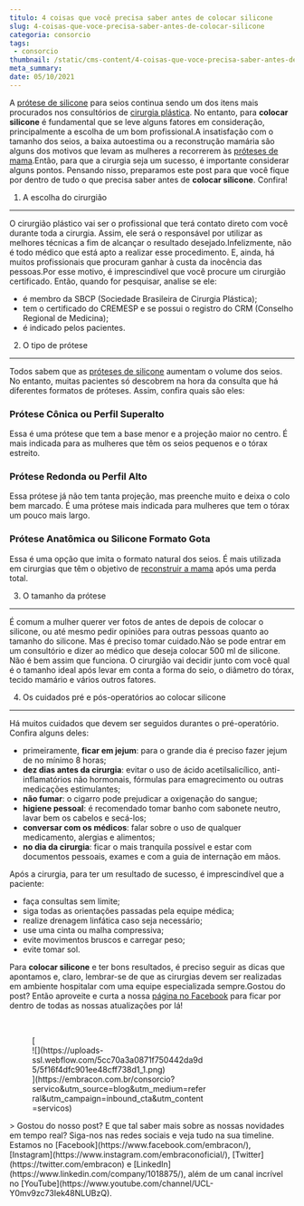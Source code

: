 ```yaml
---
titulo: 4 coisas que você precisa saber antes de colocar silicone
slug: 4-coisas-que-voce-precisa-saber-antes-de-colocar-silicone
categoria: consorcio
tags:
 - consorcio
thumbnail: /static/cms-content/4-coisas-que-voce-precisa-saber-antes-de-colocar-silicone.jpg
meta_summary: 
date: 05/10/2021
---
```

A [prótese de silicone](https://www.embracon.com.br/blog/quais-sao-os-tipos-e-como-escolher-uma-protese-de-silicone) para seios continua sendo um dos itens mais procurados nos consultórios de [cirurgia plástica](https://www.embracon.com.br/blog/por-que-fazer-um-consorcio-de-cirurgia-plastica). No entanto, para **colocar silicone** é fundamental que se leve alguns fatores em consideração, principalmente a escolha de um bom profissional.A insatisfação com o tamanho dos seios, a baixa autoestima ou a reconstrução mamária são alguns dos motivos que levam as mulheres a recorrerem às [próteses de mama](https://www.embracon.com.br/blog/afinal-a-mamoplastia-e-estetica-ou-saude).Então, para que a cirurgia seja um sucesso, é importante considerar alguns pontos. Pensando nisso, preparamos este post para que você fique por dentro de tudo o que precisa saber antes de **colocar silicone**. Confira!

1. A escolha do cirurgião
-------------------------

O cirurgião plástico vai ser o profissional que terá contato direto com você durante toda a cirurgia. Assim, ele será o responsável por utilizar as melhores técnicas a fim de alcançar o resultado desejado.Infelizmente, não é todo médico que está apto a realizar esse procedimento. E, ainda, há muitos profissionais que procuram ganhar à custa da inocência das pessoas.Por esse motivo, é imprescindível que você procure um cirurgião certificado. Então, quando for pesquisar, analise se ele:

- é membro da SBCP (Sociedade Brasileira de Cirurgia Plástica);
- tem o certificado do CREMESP e se possui o registro do CRM (Conselho Regional de Medicina);
- é indicado pelos pacientes.

2. O tipo de prótese
--------------------

Todos sabem que as [próteses de silicone](https://www.embracon.com.br/blog/quais-sao-os-tipos-e-como-escolher-uma-protese-de-silicone) aumentam o volume dos seios. No entanto, muitas pacientes só descobrem na hora da consulta que há diferentes formatos de próteses. Assim, confira quais são eles:

### Prótese Cônica ou Perfil Superalto

Essa é uma prótese que tem a base menor e a projeção maior no centro. É mais indicada para as mulheres que têm os seios pequenos e o tórax estreito.

### Prótese Redonda ou Perfil Alto

Essa prótese já não tem tanta projeção, mas preenche muito e deixa o colo bem marcado. É uma prótese mais indicada para mulheres que tem o tórax um pouco mais largo.

### Prótese Anatômica ou Silicone Formato Gota

Essa é uma opção que imita o formato natural dos seios. É mais utilizada em cirurgias que têm o objetivo de [reconstruir a mama](https://www.embracon.com.br/blog/afinal-a-mamoplastia-e-estetica-ou-saude) após uma perda total.

3. O tamanho da prótese
-----------------------

É comum a mulher querer ver fotos de antes de depois de colocar o silicone, ou até mesmo pedir opiniões para outras pessoas quanto ao tamanho do silicone. Mas é preciso tomar cuidado.Não se pode entrar em um consultório e dizer ao médico que deseja colocar 500 ml de silicone. Não é bem assim que funciona. O cirurgião vai decidir junto com você qual é o tamanho ideal após levar em conta a forma do seio, o diâmetro do tórax, tecido mamário e vários outros fatores.

4. Os cuidados pré e pós-operatórios ao colocar silicone
--------------------------------------------------------

Há muitos cuidados que devem ser seguidos durantes o pré-operatório. Confira alguns deles:

- primeiramente, **ficar em jejum**: para o grande dia é preciso fazer jejum de no mínimo 8 horas;
- **dez dias antes da cirurgia**: evitar o uso de ácido acetilsalicílico, anti-inflamatórios não hormonais, fórmulas para emagrecimento ou outras medicações estimulantes;
- **não fumar**: o cigarro pode prejudicar a oxigenação do sangue;
- **higiene pessoal**: é recomendado tomar banho com sabonete neutro, lavar bem os cabelos e secá-los;
- **conversar com os médicos**: falar sobre o uso de qualquer medicamento, alergias e alimentos;
- **no dia da cirurgia**: ficar o mais tranquila possível e estar com documentos pessoais, exames e com a guia de internação em mãos.

Após a cirurgia, para ter um resultado de sucesso, é imprescindível que a paciente:

- faça consultas sem limite;
- siga todas as orientações passadas pela equipe médica;
- realize drenagem linfática caso seja necessário;
- use uma cinta ou malha compressiva;
- evite movimentos bruscos e carregar peso;
- evite tomar sol.

Para **colocar silicone** e ter bons resultados, é preciso seguir as dicas que apontamos e, claro, lembrar-se de que as cirurgias devem ser realizadas em ambiente hospitalar com uma equipe especializada sempre.Gostou do post? Então aproveite e curta a nossa [página no Facebook](https://www.facebook.com/embracon/) para ficar por dentro de todas as nossas atualizações por lá!

‍

<figure class="w-richtext-figure-type-image w-richtext-align-center" style="max-width:310px">[<div>![](https://uploads-ssl.webflow.com/5cc70a3a0871f750442da9d5/5f16f4dfc901ee48cff738d1_1.png)</div>](https://embracon.com.br/consorcio?servico&utm_source=blog&utm_medium=referral&utm_campaign=inbound_cta&utm_content=servicos)</figure>> Gostou do nosso post? E que tal saber mais sobre as nossas novidades em tempo real? Siga-nos nas redes sociais e veja tudo na sua timeline. Estamos no [Facebook](https://www.facebook.com/embracon/), [Instagram](https://www.instagram.com/embraconoficial/), [Twitter](https://twitter.com/embracon) e [LinkedIn](https://www.linkedin.com/company/1018875/), além de um canal incrível no [YouTube](https://www.youtube.com/channel/UCL-Y0mv9zc73Iek48NLUBzQ).

‍
